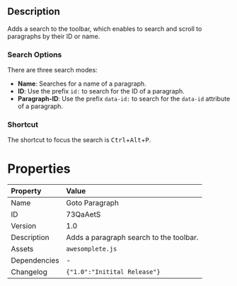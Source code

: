 <h2>Description</h2><p>Adds a search to the toolbar, which enables to search and scroll to paragraphs by their ID or name.</p><h3>Search Options</h3><p>There are three search modes:</p><p><ul><li><b>Name</b>: Searches for a name of a paragraph.</li><li><b>ID</b>: Use the prefix <code>id:</code> to search for the ID of a paragraph.</li><li><b>Paragraph-ID</b>: Use the prefix <code>data-id:</code> to search for the <code>data-id</code> attribute of a paragraph.</li></ul></p><h3>Shortcut</h3><p>The shortcut to focus the search is <kbd>Ctrl</kbd>+<kbd>Alt</kbd>+<kbd>P</kbd>.</p>

# Properties

| Property | Value |
| :--- | :--- |
| Name | Goto Paragraph |
| ID | 73QaAetS |
| Version | 1.0 |
| Description | Adds a paragraph search to the toolbar. |
| Assets | `awesomplete.js` |
| Dependencies | - |
| Changelog | `{"1.0":"Initital Release"}` |